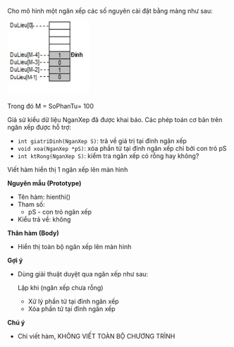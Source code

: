 Cho mô hình một ngăn xếp các số nguyên cài đặt bằng mảng như sau:

<img src="../Stack.png">

Trong đó M = SoPhanTu= 100

Giả sử kiểu dữ liệu NganXep đã được khai báo. Các phép toán cơ bản trên ngăn xếp được hỗ trợ:
- `int giatriDinh(NganXep S)`: trả về giá trị tại đỉnh ngăn xếp
- `void xoa(NganXep *pS)`: xóa phần tử tại đỉnh ngăn xếp chỉ bởi con trỏ pS
- `int ktRong(NganXep S)`: kiểm tra ngăn xếp có rỗng hay không?

Viết hàm hiển thị 1 ngăn xếp lên màn hình

**Nguyên mẫu (Prototype)**
- Tên hàm: hienthi()
- Tham số: 
	- pS - con trỏ ngăn xếp
- Kiểu trả về: không

**Thân hàm (Body)**
- Hiển thị toàn bộ ngăn xếp lên màn hình

**Gợi ý**
- Dùng giải thuật duyệt qua ngăn xếp như sau:
  
  Lặp khi (ngăn xếp chưa rỗng)
	- Xử lý phần tử tại đỉnh ngăn xếp
	- Xóa phần tử tại đỉnh ngăn xếp

**Chú ý**
- Chỉ viết hàm, KHÔNG VIẾT TOÀN BỘ CHƯƠNG TRÌNH
